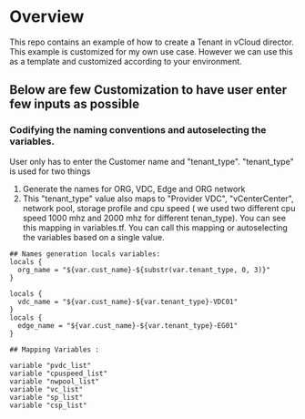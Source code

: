 # Overview
This repo contains an example of how to create a Tenant in vCloud director. This example is customized for my own use case. However we can use this as a template and customized according to your environment.

## Below are few Customization to have user enter few inputs as possible

### Codifying the naming conventions and autoselecting the variables.
User only has to enter the Customer name and "tenant_type". "tenant_type" is used for two things 
1. Generate the names for ORG, VDC, Edge and ORG network
2. This "tenant_type" value also maps to   "Provider VDC", "vCenterCenter", network pool, storage profile and cpu speed ( we used two different cpu speed 1000 mhz and 2000 mhz for different tenan_type). You can see this mapping in variables.tf. You can call this mapping or autoselecting the variables based on a single value.

````
## Names generation locals variables:
locals {
  org_name = "${var.cust_name}-${substr(var.tenant_type, 0, 3)}"
}

locals {
  vdc_name = "${var.cust_name}-${var.tenant_type}-VDC01"
}
locals {
  edge_name = "${var.cust_name}-${var.tenant_type}-EG01"
}

## Mapping Variables :

variable "pvdc_list"
variable "cpuspeed_list" 
variable "nwpool_list" 
variable "vc_list"
variable "sp_list" 
variable "csp_list"
```` 
